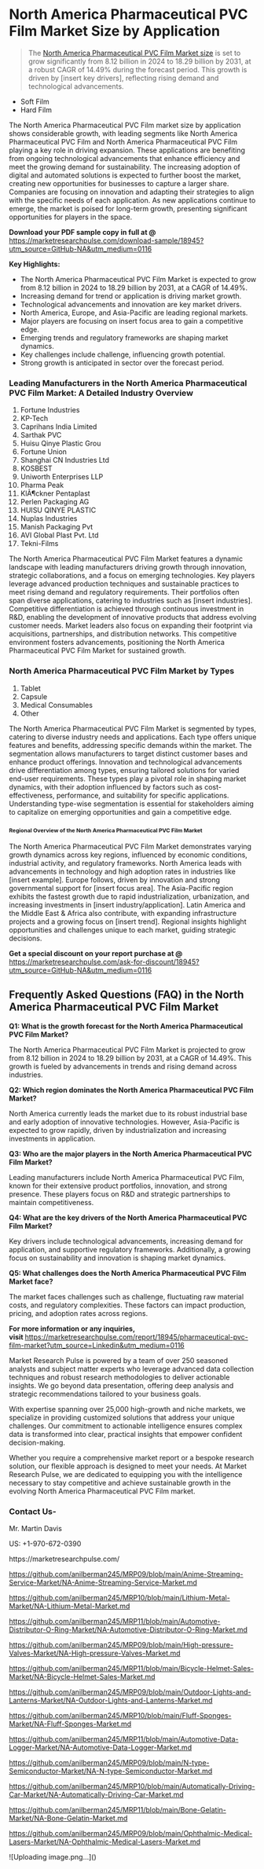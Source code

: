 <h1>North America Pharmaceutical PVC Film Market&nbsp;Size by Application</h1><blockquote><p>The <a href="https://marketresearchpulse.com/download-sample/18945?utm_source=GitHub-NA&amp;utm_medium=0116">North America Pharmaceutical PVC Film Market size</a> is set to grow significantly from 8.12 billion in 2024 to 18.29 billion by 2031, at a robust CAGR of 14.49% during the forecast period. This growth is driven by [insert key drivers], reflecting rising demand and technological advancements.</p></blockquote><ul><li>Soft Film<li> Hard Film</li></ul><p>The North America Pharmaceutical PVC Film market size by application shows considerable growth, with leading segments like North America Pharmaceutical PVC Film and North America Pharmaceutical PVC Film playing a key role in driving expansion. These applications are benefiting from ongoing technological advancements that enhance efficiency and meet the growing demand for sustainability. The increasing adoption of digital and automated solutions is expected to further boost the market, creating new opportunities for businesses to capture a larger share. Companies are focusing on innovation and adapting their strategies to align with the specific needs of each application. As new applications continue to emerge, the market is poised for long-term growth, presenting significant opportunities for players in the space.</p><p><strong>Download your PDF sample copy in full at @ </strong><a href="https://marketresearchpulse.com/download-sample/18945?utm_source=GitHub-NA&amp;utm_medium=0116">https://marketresearchpulse.com/download-sample/18945?utm_source=GitHub-NA&amp;utm_medium=0116</a></p><p><strong>Key Highlights: </strong></p><ul><li>The North America Pharmaceutical PVC Film Market is expected to grow from 8.12 billion in 2024 to 18.29 billion by 2031, at a CAGR of 14.49%.</li><li>Increasing demand for trend or application is driving market growth.</li><li>Technological advancements and innovation are key market drivers.</li><li>North America, Europe, and Asia-Pacific are leading regional markets.</li><li>Major players are focusing on insert focus area to gain a competitive edge.</li><li>Emerging trends and regulatory frameworks are shaping market dynamics.</li><li>Key challenges include challenge, influencing growth potential.</li><li>Strong growth is anticipated in sector over the forecast period.</li></ul><h3>Leading Manufacturers in the North America Pharmaceutical PVC Film Market: A Detailed Industry Overview</h3><ol><li>Fortune Industries</li><li>KP-Tech</li><li>Caprihans India Limited</li><li>Sarthak PVC</li><li>Huisu Qinye Plastic Grou</li><li>Fortune Union</li><li>Shanghai CN Industries Ltd</li><li>KOSBEST</li><li>Uniworth Enterprises LLP</li><li>Pharma Peak</li><li>KlÃ¶ckner Pentaplast</li><li>Perlen Packaging AG</li><li>HUISU QINYE PLASTIC</li><li>Nuplas Industries</li><li>Manish Packaging Pvt</li><li>AVI Global Plast Pvt. Ltd</li><li>Tekni-Films</li></ol><div class="flex max-w-full flex-col flex-grow"><div class="min-h-8 text-message flex w-full flex-col items-end gap-2 whitespace-normal break-words [.text-message+&amp;]:mt-5" dir="auto" data-message-author-role="assistant" data-message-id="fd8432e4-4910-450d-b182-61b7bfb0a01f" data-message-model-slug="gpt-4o"><div class="flex w-full flex-col gap-1 empty:hidden first:pt-[3px]"><div class="markdown prose w-full break-words dark:prose-invert light"><p>The North America Pharmaceutical PVC Film Market features a dynamic landscape with leading manufacturers driving growth through innovation, strategic collaborations, and a focus on emerging technologies. Key players leverage advanced production techniques and sustainable practices to meet rising demand and regulatory requirements. Their portfolios often span diverse applications, catering to industries such as [insert industries]. Competitive differentiation is achieved through continuous investment in R&amp;D, enabling the development of innovative products that address evolving customer needs. Market leaders also focus on expanding their footprint via acquisitions, partnerships, and distribution networks. This competitive environment fosters advancements, positioning the North America Pharmaceutical PVC Film Market for sustained growth.</p></div></div></div></div><h3>North America Pharmaceutical PVC Film Market by Types</h3><ol><li>Tablet<li> Capsule<li> Medical Consumables<li> Other</li></ol><div class="flex max-w-full flex-col flex-grow"><div class="min-h-8 text-message flex w-full flex-col items-end gap-2 whitespace-normal break-words [.text-message+&amp;]:mt-5" dir="auto" data-message-author-role="assistant" data-message-id="084470be-0bb7-4664-bddf-5156b4f41249" data-message-model-slug="gpt-4o-mini"><div class="flex w-full flex-col gap-1 empty:hidden first:pt-[3px]"><div class="markdown prose w-full break-words dark:prose-invert light"><p>The North America Pharmaceutical PVC Film Market is segmented by types, catering to diverse industry needs and applications. Each type offers unique features and benefits, addressing specific demands within the market. The segmentation allows manufacturers to target distinct customer bases and enhance product offerings. Innovation and technological advancements drive differentiation among types, ensuring tailored solutions for varied end-user requirements. These types play a pivotal role in shaping market dynamics, with their adoption influenced by factors such as cost-effectiveness, performance, and suitability for specific applications. Understanding type-wise segmentation is essential for stakeholders aiming to capitalize on emerging opportunities and gain a competitive edge.</p></div></div></div></div><h3><span style="font-size: 11px;">Regional Overview of the North America Pharmaceutical PVC Film Market</span></h3><div class="flex max-w-full flex-col flex-grow"><div class="min-h-8 text-message flex w-full flex-col items-end gap-2 whitespace-normal break-words [.text-message+&amp;]:mt-5" dir="auto" data-message-author-role="assistant" data-message-id="e9038762-ce64-4e30-91c9-9bd413514231" data-message-model-slug="gpt-4o-mini"><div class="flex w-full flex-col gap-1 empty:hidden first:pt-[3px]"><div class="markdown prose w-full break-words dark:prose-invert light"><p>The North America Pharmaceutical PVC Film Market demonstrates varying growth dynamics across key regions, influenced by economic conditions, industrial activity, and regulatory frameworks. North America leads with advancements in technology and high adoption rates in industries like [insert example]. Europe follows, driven by innovation and strong governmental support for [insert focus area]. The Asia-Pacific region exhibits the fastest growth due to rapid industrialization, urbanization, and increasing investments in [insert industry/application]. Latin America and the Middle East &amp; Africa also contribute, with expanding infrastructure projects and a growing focus on [insert trend]. Regional insights highlight opportunities and challenges unique to each market, guiding strategic decisions.</p></div></div></div></div><p><strong>Get a special discount on your report purchase at @ </strong><a href="https://marketresearchpulse.com/ask-for-discount/18945?utm_source=GitHub-NA&amp;utm_medium=0116">https://marketresearchpulse.com/ask-for-discount/18945?utm_source=GitHub-NA&amp;utm_medium=0116</a></p><h2>Frequently Asked Questions (FAQ) in the North America Pharmaceutical PVC Film Market</h2><p><strong>Q1: What is the growth forecast for the North America Pharmaceutical PVC Film Market?</strong></p><p>The North America Pharmaceutical PVC Film Market is projected to grow from 8.12 billion in 2024 to 18.29 billion by 2031, at a CAGR of 14.49%. This growth is fueled by advancements in trends and rising demand across industries.</p><p><strong>Q2: Which region dominates the North America Pharmaceutical PVC Film Market?</strong></p><p>North America currently leads the market due to its robust industrial base and early adoption of innovative technologies. However, Asia-Pacific is expected to grow rapidly, driven by industrialization and increasing investments in application.</p><p><strong>Q3: Who are the major players in the North America Pharmaceutical PVC Film Market?</strong></p><p>Leading manufacturers include North America Pharmaceutical PVC Film, known for their extensive product portfolios, innovation, and strong presence. These players focus on R&amp;D and strategic partnerships to maintain competitiveness.</p><p><strong>Q4: What are the key drivers of the North America Pharmaceutical PVC Film Market?</strong></p><p>Key drivers include technological advancements, increasing demand for application, and supportive regulatory frameworks. Additionally, a growing focus on sustainability and innovation is shaping market dynamics.</p><p><strong>Q5: What challenges does the North America Pharmaceutical PVC Film Market face?</strong></p><p>The market faces challenges such as challenge, fluctuating raw material costs, and regulatory complexities. These factors can impact production, pricing, and adoption rates across regions.</p><p><strong>For more information or any inquiries, visit&nbsp;</strong><a href="https://marketresearchpulse.com/report/18945/pharmaceutical-pvc-film-market?utm_source=Linkedin&utm_medium=0116">https://marketresearchpulse.com/report/18945/pharmaceutical-pvc-film-market?utm_source=Linkedin&utm_medium=0116</a></p><p>Market Research Pulse is powered by a team of over 250 seasoned analysts and subject matter experts who leverage advanced data collection techniques and robust research methodologies to deliver actionable insights. We go beyond data presentation, offering deep analysis and strategic recommendations tailored to your business goals.</p><p>With expertise spanning over 25,000 high-growth and niche markets, we specialize in providing customized solutions that address your unique challenges. Our commitment to actionable intelligence ensures complex data is transformed into clear, practical insights that empower confident decision-making.</p><p>Whether you require a comprehensive market report or a bespoke research solution, our flexible approach is designed to meet your needs. At Market Research Pulse, we are dedicated to equipping you with the intelligence necessary to stay competitive and achieve sustainable growth in the evolving North America Pharmaceutical PVC Film market.</p><h3><strong>Contact Us-</strong></h3><p>Mr. Martin Davis</p><p>US: +1-970-672-0390</p><p>https://marketresearchpulse.com/</p><p><a href="https://github.com/anilberman245/MRP09/blob/main/Anime-Streaming-Service-Market/NA-Anime-Streaming-Service-Market.md">https://github.com/anilberman245/MRP09/blob/main/Anime-Streaming-Service-Market/NA-Anime-Streaming-Service-Market.md</a></p><p><a href="https://github.com/anilberman245/MRP10/blob/main/Lithium-Metal-Market/NA-Lithium-Metal-Market.md">https://github.com/anilberman245/MRP10/blob/main/Lithium-Metal-Market/NA-Lithium-Metal-Market.md</a></p><p><a href="https://github.com/anilberman245/MRP11/blob/main/Automotive-Distributor-O-Ring-Market/NA-Automotive-Distributor-O-Ring-Market.md">https://github.com/anilberman245/MRP11/blob/main/Automotive-Distributor-O-Ring-Market/NA-Automotive-Distributor-O-Ring-Market.md</a></p><p><a href="https://github.com/anilberman245/MRP09/blob/main/High-pressure-Valves-Market/NA-High-pressure-Valves-Market.md">https://github.com/anilberman245/MRP09/blob/main/High-pressure-Valves-Market/NA-High-pressure-Valves-Market.md</a></p><p><a href="https://github.com/anilberman245/MRP11/blob/main/Bicycle-Helmet-Sales-Market/NA-Bicycle-Helmet-Sales-Market.md">https://github.com/anilberman245/MRP11/blob/main/Bicycle-Helmet-Sales-Market/NA-Bicycle-Helmet-Sales-Market.md</a></p><p><a href="https://github.com/anilberman245/MRP09/blob/main/Outdoor-Lights-and-Lanterns-Market/NA-Outdoor-Lights-and-Lanterns-Market.md">https://github.com/anilberman245/MRP09/blob/main/Outdoor-Lights-and-Lanterns-Market/NA-Outdoor-Lights-and-Lanterns-Market.md</a></p><p><a href="https://github.com/anilberman245/MRP10/blob/main/Fluff-Sponges-Market/NA-Fluff-Sponges-Market.md">https://github.com/anilberman245/MRP10/blob/main/Fluff-Sponges-Market/NA-Fluff-Sponges-Market.md</a></p><p><a href="https://github.com/anilberman245/MRP11/blob/main/Automotive-Data-Logger-Market/NA-Automotive-Data-Logger-Market.md">https://github.com/anilberman245/MRP11/blob/main/Automotive-Data-Logger-Market/NA-Automotive-Data-Logger-Market.md</a></p><p><a href="https://github.com/anilberman245/MRP09/blob/main/N-type-Semiconductor-Market/NA-N-type-Semiconductor-Market.md">https://github.com/anilberman245/MRP09/blob/main/N-type-Semiconductor-Market/NA-N-type-Semiconductor-Market.md</a></p><p><a href="https://github.com/anilberman245/MRP10/blob/main/Automatically-Driving-Car-Market/NA-Automatically-Driving-Car-Market.md">https://github.com/anilberman245/MRP10/blob/main/Automatically-Driving-Car-Market/NA-Automatically-Driving-Car-Market.md</a></p><p><a href="https://github.com/anilberman245/MRP11/blob/main/Bone-Gelatin-Market/NA-Bone-Gelatin-Market.md">https://github.com/anilberman245/MRP11/blob/main/Bone-Gelatin-Market/NA-Bone-Gelatin-Market.md</a></p><p><a href="https://github.com/anilberman245/MRP09/blob/main/Ophthalmic-Medical-Lasers-Market/NA-Ophthalmic-Medical-Lasers-Market.md">https://github.com/anilberman245/MRP09/blob/main/Ophthalmic-Medical-Lasers-Market/NA-Ophthalmic-Medical-Lasers-Market.md</a></p>
![Uploading image.png…]()
